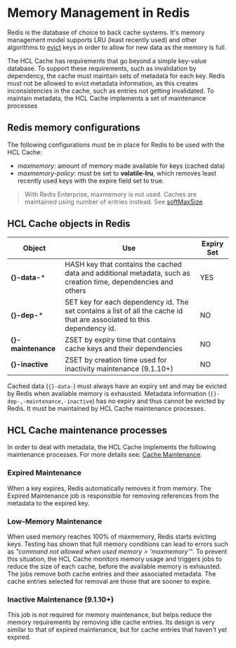 # Memory Management in Redis
Redis is the database of choice to back cache systems. It's memory management model supports LRU (least recently used) and other algorithms to [evict](https://redis.io/docs/manual/eviction/) keys in order to allow for new data as the memory is full.

The HCL Cache has requirements that go beyond a simple key-value database. To support these requirements, such as invalidation by dependency, the cache must maintain sets of metadata for each key. Redis must not be allowed to evict metadata information, as this creates inconsistencies in the cache, such as entries not getting invalidated.
To maintain metadata, the HCL Cache implements a set of maintenance processes

## Redis memory configurations
The following configurations must be in place for Redis to be used with the HCL Cache:

- *maxmemory*: amount of memory made available for keys (cached data)
- *maxmemory-policy*: must be set to **volatile-lru**, which removes least recently used keys with the expire field set to true.

> With Redis Enterprise, maxmemory is not used. Caches are maintained using number of entries instead. See [softMaxSize](HCLCacheMaintenance.md).

## HCL Cache objects in Redis

Object | Use | Expiry Set
--- | --- | ---
**{}-data-*** | HASH key that contains the cached data and additional metadata, such as creation time, dependencies and others         |  YES
**{}-dep-***  | SET key for each dependency id. The set contains a list of all the cache id that are associated to this dependency id. |  NO
**{}-maintenance**  | ZSET by expiry time that contains cache keys and their dependencies |  NO
**{}-inactive**  | ZSET by creation time used for inactivity maintenance (9.1.10+) |  NO

Cached data (`{}-data-`) must always have an expiry set and may be evicted by Redis when available memory is exhausted. Metadata information (`{}-dep-,-maintenance,-inactive`) has no expiry and thus cannot be evicted by Redis. It must be maintained by HCL Cache maintenance processes.

## HCL Cache maintenance processes
In order to deal with metadata, the HCL Cache implements the following maintenance processes. For more details see: [Cache Maintenance](HCLCacheMaintenance.md).

### Expired Maintenance
When a key expires, Redis automatically removes it from memory. The Expired Maintenance job is responsible for removing references from the metadata to the expired key.

### Low-Memory Maintenance
When used memory reaches 100% of maxmemory, Redis starts evicting keys. Testing has shown that full memory conditions can lead to errors such as *"command not allowed when used memory > 'maxmemory'"*. To prevent this situation, the HCL Cache monitors memory usage and triggers jobs to reduce the size of each cache, before the available memory is exhausted. The jobs remove both cache entries and their associated metadata. The cache entries selected for removal are those that are sooner to expire.

### Inactive Maintenance (9.1.10+)
This job is not required for memory maintenance, but helps reduce the memory requirements by removing idle cache entries. Its design is very similar to that of expired maintenance, but for cache entries that haven't yet expired.
